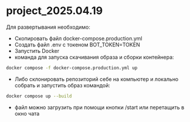 # project_2025.04.19

Для развертывания необходимо:

- Скопировать файл docker-compose.production.yml
- Создать файл .env с токеном BOT_TOKEN=TOKEN
- Запустить Docker
- команда для запуска скачивания образа и сборки контейнера:
```sh
docker compose -f docker-compose.production.yml up
```
- Либо склонировать репозиторий себе на компьютер и локально собрать и запустить образ командой:
```sh
docker compose up --build
```
- файл можно загрузить при помощи кнопки /start или перетащить в окно чата

